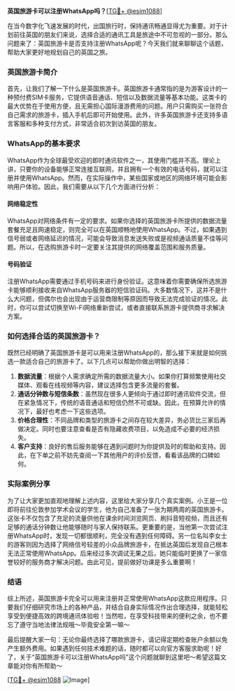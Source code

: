 **英国旅游卡可以注册WhatsApp吗？**[[TG💪+ @esim1088](https://t.me/s/esim1088)]

在当今数字化飞速发展的时代，出国旅行时，保持通讯畅通显得尤为重要。对于计划前往英国的朋友们来说，选择合适的通讯工具是旅途中不可忽视的一部分。那么问题来了：英国旅游卡是否支持注册WhatsApp呢？今天我们就来聊聊这个话题，帮助大家更好地规划自己的英国之旅。

### 英国旅游卡简介

首先，让我们了解一下什么是英国旅游卡。英国旅游卡通常指的是为游客设计的一种预付费SIM卡服务，它提供语音通话、短信以及数据流量等基本功能。这类卡的最大优势在于使用方便，且无需担心国际漫游费用的问题。用户只需购买一张符合自己需求的旅游卡，插入手机后即可开始使用。此外，许多英国旅游卡还支持多语言客服和多种支付方式，非常适合初次到访英国的朋友。

### WhatsApp的基本要求

WhatsApp作为全球最受欢迎的即时通讯软件之一，其使用门槛并不高。理论上讲，只要你的设备能够正常连接互联网，并且拥有一个有效的电话号码，就可以注册并使用WhatsApp。然而，在实际操作中，某些国家或地区的网络环境可能会影响用户体验。因此，我们需要从以下几个方面进行分析：

#### 网络稳定性
WhatsApp对网络条件有一定的要求。如果你选择的英国旅游卡所提供的数据流量套餐充足且网速稳定，则完全可以在英国顺畅地使用WhatsApp。不过，如果遇到信号弱或者网络延迟的情况，可能会导致消息发送失败或是视频通话质量不佳等问题。所以，在选购旅游卡时一定要关注其提供的网络覆盖范围和服务质量。

#### 号码验证
注册WhatsApp需要通过手机号码来进行身份验证。这意味着你需要确保所选旅游卡能够顺利接收来自WhatsApp服务器的短信验证码。大多数情况下，这并不是什么大问题，但偶尔也会出现由于运营商限制等原因而导致无法完成验证的情况。此时，你可以尝试切换至Wi-Fi网络重新尝试，或者直接联系旅游卡提供商寻求解决方案。

### 如何选择合适的英国旅游卡？

既然已经明确了英国旅游卡是可以用来注册WhatsApp的，那么接下来就是如何挑选一款适合自己的旅游卡了。以下几点可以帮助你做出明智的选择：

1. **数据流量**：根据个人需求确定所需的数据流量大小。如果你打算频繁使用社交媒体、观看在线视频等内容，建议选择包含更多流量的套餐。
2. **通话分钟数与短信条数**：虽然现在很多人更倾向于通过即时通讯软件交流，但在紧急情况下，传统的语音通话和短信仍然不可或缺。因此，在预算允许的情况下，最好也考虑一下这些选项。
3. **价格合理性**：不同品牌和类型的旅游卡之间存在较大差异，务必货比三家后再做决定。同时也要注意查看是否有隐藏收费项目，以免造成不必要的经济损失。
4. **客户支持**：良好的售后服务能够在遇到问题时为你提供及时的帮助和支持。因此，在下单之前不妨先查阅一下其他用户的评价反馈，看看该品牌的口碑如何。

### 实际案例分享

为了让大家更加直观地理解上述内容，这里给大家分享几个真实案例。小王是一位即将前往伦敦参加学术会议的学生，他为自己准备了一张为期两周的英国旅游卡。这张卡不仅包含了充足的流量供他在课余时间浏览网页、刷抖音短视频，而且还有足够的通话分钟数让他能够随时与家人保持联系。更重要的是，当他第一次尝试注册WhatsApp时，发现一切都很顺利，完全没有遇到任何障碍。另一位名叫李女士的游客则因为选择了网络信号较差的小众品牌旅游卡，在抵达英国后发现自己根本无法正常使用WhatsApp。后来经过多次调试无果之后，她只能临时更换了一家信誉较好的服务商才解决问题。由此可见，提前做好功课是多么重要啊！

### 结语

综上所述，英国旅游卡完全可以用来注册并正常使用WhatsApp这款应用程序。只要我们仔细研究市场上的各种产品，并结合自身实际情况作出合理选择，就能轻松享受到便捷高效的跨境通讯体验啦！当然啦，在享受科技带来的便利之余，也不要忘了遵守当地法律法规哦～毕竟安全第一嘛～

最后提醒大家一句：无论你最终选择了哪款旅游卡，请记得定期检查账户余额以免产生额外费用。如果遇到任何技术难题的话，随时都可以向官方客服求助呢！好了，关于“英国旅游卡可以注册WhatsApp吗”这个问题就聊到这里吧～希望这篇文章能对你有所帮助～

[[TG💪+ @esim1088](https://t.me/s/esim1088) ![Image](https://i.postimg.cc/4NQfJmqS/Snipaste-2025-05-13-00-14-12.png)]